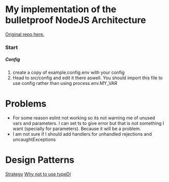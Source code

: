 # My implementation of the bulletproof NodeJS Architecture

[Original repo here.](https://github.com/santiq/bulletproof-nodejs)

### Start

##### Config

1. create a copy of example.config.env with your config
2. Head to src/config and edit it there aswell. You should import this file to use config rather than using process.env.MY_VAR

# Problems

- For some reason eslint not working so its not warning me of unused vars and parameters. I can set ts to give error but that is not something I want (specially for parameters). Because it will be a problem.
- I am not sure if I should add handlers for unhandled rejections and uncaughtExceptions

# Design Patterns

[Strategy](https://refactoring.guru/design-patterns/strategy/typescript/example#lang-features)
[Why not to use typeDI](https://github.com/rosario/example-with-typedi)
